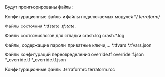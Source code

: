 Будут проигнорированы файлы:

Конфигурационные файлы и файлы подключаемых модулей
**/.terraform/*

Файлы состояния
*.tfstate
*.tfstate.*

Файлы состояниялогов для отладки
crash.log
crash.*.log

Файлы, содержащие пароли, приватные ключи,...
*.tfvars
*.tfvars.json

Файлы конфигураций переопределения
override.tf
override.tf.json
*_override.tf
*_override.tf.json

Конфигурационные файлы
.terraformrc
terraform.rcc
